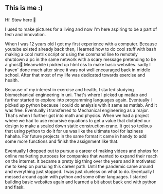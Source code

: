 ## This is me :)

Hi! Stew here 🍲

I used to make pictures for a living and now I'm here aspiring to be a part of tech and innovation.

When I was 12 years old I got my first experience with a computer. Because youtube existed already back then, I learned how to do cool stuff with bash making a cool matrix script or using the command line to remotely shutdown a pc in the same network with a scary message pretending to be a ghost🤣 Meanwhile i picked up html css to make basic websites. sadly I haven' done much after since it was not well encouraged back in middle school. After that most of my life was dedicated towards exercise and health.

Because of my interest in exercise and health, I started studying biomechanical engineering in uni. That's where I picked up matlab and further started to explore into programming languages again. Eventually I picked up python because I could do analysis with it same as matlab. And it was free. Eventually i transferred to Mechanical engineering as a major. That's when I further got into math and physics. When we had a project where we had to use recursive equations to get a value that dictated our design to make a scaled down static construction crane. It got so tedious that using python to do it for us was like the ultimate tool for laziness hahaha. For future projects in the same format it came in handy to add some more functions and finish the assignment like that.

Eventually I dropped out to pursue a career of making videos and photos for online marketing purposes for companies that wanted to expand their reach on the internet. It became a pretty big thing over the years and it motivated me to keep on pursuing this career path. Until the pandemic came around and everything just stopped. I was just clueless on what to do. Eventually I messed around again with python and some other languages. I started building basic websites again and learned a bit about back end with python and flask.

<!---
youtube link goes in here which should be unlinked
--->           

<!---
histeward/histeward is a ✨ special ✨ repository because its `README.md` (this file) appears on your GitHub profile.
You can click the Preview link to take a look at your changes.
--->
